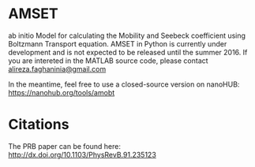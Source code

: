 # AMSET
ab initio Model for calculating the Mobility and Seebeck coefficient using Boltzmann Transport equation. AMSET in Python is currently under development and is not expected to be released until the summer 2016. If you are intereted in the MATLAB source code, please contact alireza.faghaninia@gmail.com

In the meantime, feel free to use a closed-source version on nanoHUB: https://nanohub.org/tools/amobt

# Citations
The PRB paper can be found here: http://dx.doi.org/10.1103/PhysRevB.91.235123
